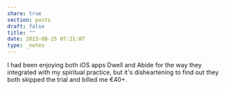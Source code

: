 ```yaml
---
share: true
section: posts
draft: false
title: ""
date: 2023-08-25 07:21:07
type: _notes
---
```


I had been enjoying both iOS apps Dwell and Abide for the way they integrated with my spiritual practice, but it's disheartening to find out they both skipped the trial and billed me €40+.
